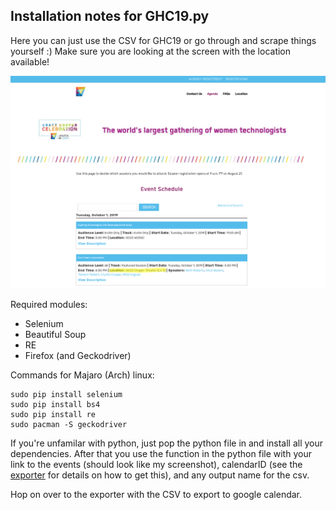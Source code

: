 <h2>Installation notes for GHC19.py</h2>

Here you can just use the CSV for GHC19 or go through and scrape things yourself :) Make sure you are looking at the screen with the location available!

<p align="center">
  <img src="./img/GHC19.png" alt="Correct event page" width="650">
</p>


Required modules:

<ul>
<li>Selenium
<li>Beautiful Soup
<li>RE
<li>Firefox (and Geckodriver)
</ul>

Commands for Majaro (Arch) linux:

    sudo pip install selenium
    sudo pip install bs4
    sudo pip install re
    sudo pacman -S geckodriver

If you're unfamilar with python, just pop the python file in and install all your dependencies. After that you use the function in the python file with your link to the events (should look like my screenshot), calendarID (see the [exporter](https://github.com/castious/autocalendar/tree/master/SheetsExporter) for details on how to get this), and any output name for the csv.

Hop on over to the exporter with the CSV to export to google calendar.
